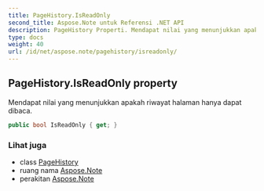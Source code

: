 ```yaml
---
title: PageHistory.IsReadOnly
second_title: Aspose.Note untuk Referensi .NET API
description: PageHistory Properti. Mendapat nilai yang menunjukkan apakah riwayat halaman hanya dapat dibaca.
type: docs
weight: 40
url: /id/net/aspose.note/pagehistory/isreadonly/
---
```

## PageHistory.IsReadOnly property

Mendapat nilai yang menunjukkan apakah riwayat halaman hanya dapat dibaca.

```csharp
public bool IsReadOnly { get; }
```

### Lihat juga

* class [PageHistory](../)
* ruang nama [Aspose.Note](../../pagehistory/)
* perakitan [Aspose.Note](../../../)



